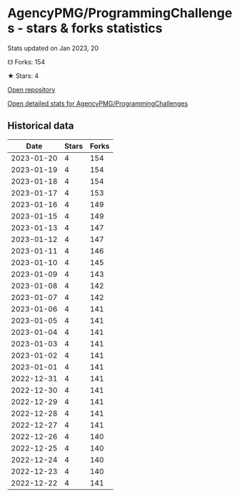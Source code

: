 # AgencyPMG/ProgrammingChallenges - stars & forks statistics

Stats updated on Jan 2023, 20

☋ Forks: 154

★ Stars: 4

[Open repository](https://github.com/AgencyPMG/ProgrammingChallenges)

[Open detailed stats for AgencyPMG/ProgrammingChallenges](https://reviewgithub.com/rep/AgencyPMG/ProgrammingChallenges)

## Historical data
| Date | Stars | Forks |
|------|-------|-------|
| 2023-01-20 | 4 | 154 | 
| 2023-01-19 | 4 | 154 | 
| 2023-01-18 | 4 | 154 | 
| 2023-01-17 | 4 | 153 | 
| 2023-01-16 | 4 | 149 | 
| 2023-01-15 | 4 | 149 | 
| 2023-01-13 | 4 | 147 | 
| 2023-01-12 | 4 | 147 | 
| 2023-01-11 | 4 | 146 | 
| 2023-01-10 | 4 | 145 | 
| 2023-01-09 | 4 | 143 | 
| 2023-01-08 | 4 | 142 | 
| 2023-01-07 | 4 | 142 | 
| 2023-01-06 | 4 | 141 | 
| 2023-01-05 | 4 | 141 | 
| 2023-01-04 | 4 | 141 | 
| 2023-01-03 | 4 | 141 | 
| 2023-01-02 | 4 | 141 | 
| 2023-01-01 | 4 | 141 | 
| 2022-12-31 | 4 | 141 | 
| 2022-12-30 | 4 | 141 | 
| 2022-12-29 | 4 | 141 | 
| 2022-12-28 | 4 | 141 | 
| 2022-12-27 | 4 | 141 | 
| 2022-12-26 | 4 | 140 | 
| 2022-12-25 | 4 | 140 | 
| 2022-12-24 | 4 | 140 | 
| 2022-12-23 | 4 | 140 | 
| 2022-12-22 | 4 | 141 | 

